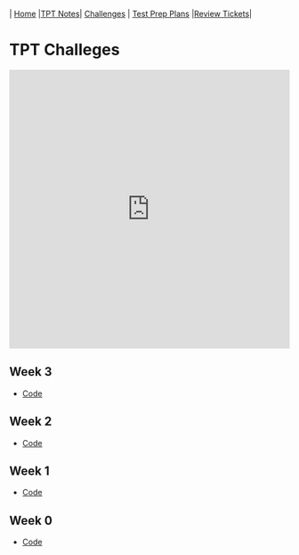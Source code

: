 | [Home](..) |[TPT Notes](../not)| [Challenges](.) | [Test Prep Plans](../pln) |[Review Tickets](../rev)|

# TPT Challeges

<iframe frameborder="0" width="100%" height="500px" src="https://replit.com/@NavoditMah/Datastructures-1-embed?embed=true"></iframe>

## Week 3

* [Code](https://github.com/Navodit1603/Datastructures-1/tree/main/week3)

## Week 2

* [Code](https://github.com/Navodit1603/Datastructures-1/tree/main/week2)

## Week 1

* [Code](https://github.com/Navodit1603/Datastructures-1/tree/main/week1)

## Week 0

* [Code](https://github.com/Navodit1603/Datastructures-1/tree/main/week0)
